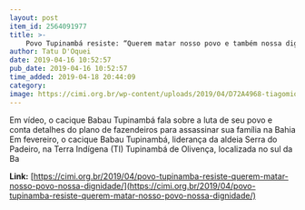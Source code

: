 ```yaml
---
layout: post
item_id: 2564091977
title: >-
    Povo Tupinambá resiste: “Querem matar nosso povo e também nossa dignidade”
author: Tatu D'Oquei
date: 2019-04-16 10:52:57
pub_date: 2019-04-16 10:52:57
time_added: 2019-04-18 20:44:09
category: 
image: https://cimi.org.br/wp-content/uploads/2019/04/D72A4968-tiagomiotto-cimi.jpg
---
```


Em vídeo, o cacique Babau Tupinambá fala sobre a luta de seu povo e conta detalhes do plano de fazendeiros para assassinar sua família na Bahia Em fevereiro, o cacique Babau Tupinambá, liderança da aldeia Serra do Padeiro, na Terra Indígena (TI) Tupinambá de Olivença, localizada no sul da Ba

**Link:** [https://cimi.org.br/2019/04/povo-tupinamba-resiste-querem-matar-nosso-povo-nossa-dignidade/](https://cimi.org.br/2019/04/povo-tupinamba-resiste-querem-matar-nosso-povo-nossa-dignidade/)

